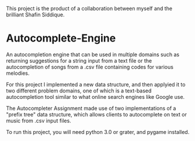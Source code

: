 This project is the product of a collaboration between myself and the brilliant Shafin Siddique.

# Autocomplete-Engine

An autocompletion engine that can be used in multiple domains such as returning suggestions for a string input from a text file or the autocompletion of songs from a .csv file containing codes for various melodies.

For this project I implemented a new data structure, and then applyied it to two different
problem domains, one of which is a text-based autocompletion tool similar to what online search engines
like Google use.

The Autocompleter Assignment made use of two implementations of a "prefix tree" data structure, which allows clients to autocomplete on text or music from .csv input files. 

To run this project, you will need python 3.0 or grater, and pygame installed.
